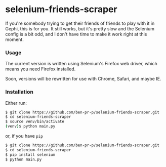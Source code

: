 # selenium-friends-scraper

If you're somebody trying to get their friends of friends to play with it in Gephi, this is for you. It still works, but it's pretty slow and the Selenium config is a bit odd, and I don't have time to make it work right at this moment.

### Usage
The current version is written using Selenium's Firefox web driver, which means you need Firefox installed. 

Soon, versions will be rewritten for use with Chrome, Safari, and maybe IE.

### Installation

Either run:

```sh
$ git clone https://github.com/ben-pr-p/selenium-friends-scraper.git
$ cd selenium-friends-scraper
$ source venv/bin/activate
(venv)$ python main.py
```
or, if you have `pip`
```sh
$ git clone https://github.com/ben-pr-p/selenium-friends-scraper.git
$ cd selenium-friends-scraper
$ pip install selenium
$ python main.py
```

